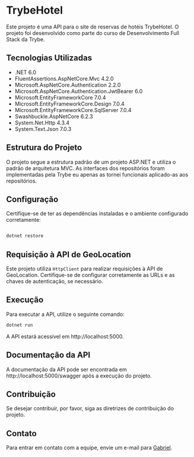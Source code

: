 # TrybeHotel

Este projeto é uma API para o site de reservas de hotéis TrybeHotel. O projeto foi desenvolvido como parte do curso de Desenvolvimento Full Stack da Trybe.

## Tecnologias Utilizadas

- .NET 6.0
- FluentAssertions.AspNetCore.Mvc 4.2.0
- Microsoft.AspNetCore.Authentication 2.2.0
- Microsoft.AspNetCore.Authentication.JwtBearer 6.0
- Microsoft.EntityFrameworkCore 7.0.4
- Microsoft.EntityFrameworkCore.Design 7.0.4
- Microsoft.EntityFrameworkCore.SqlServer 7.0.4
- Swashbuckle.AspNetCore 6.2.3
- System.Net.Http 4.3.4
- System.Text.Json 7.0.3

## Estrutura do Projeto

O projeto segue a estrutura padrão de um projeto ASP.NET e utiliza o padrão de arquitetura MVC. As interfaces dos repositórios foram implementadas pela Trybe eu apenas as tornei funcionais aplicado-as aos repositórios.

## Configuração

Certifique-se de ter as dependências instaladas e o ambiente configurado corretamente:

```bash

dotnet restore
```

## Requisição à API de GeoLocation

Este projeto utiliza `HttpClient` para realizar requisições à API de GeoLocation. Certifique-se de configurar corretamente as URLs e as chaves de autenticação, se necessário.

## Execução

Para executar a API, utilize o seguinte comando:

```bash
dotnet run
```

A API estará acessível em http://localhost:5000.

## Documentação da API

A documentação da API pode ser encontrada em http://localhost:5000/swagger após a execução do projeto.

## Contribuição

Se desejar contribuir, por favor, siga as diretrizes de contribuição do projeto.

## Contato

Para entrar em contato com a equipe, envie um e-mail para <a href='mailto:gabrielferdev@gmail.com'>Gabriel</a>.
